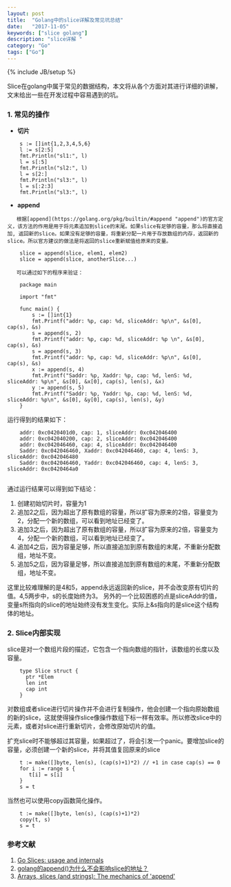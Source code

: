 ```yaml
---
layout: post
title:  "Golang中的slice详解及常见坑总结"
date:   "2017-11-05"
keywords: ["slice golang"]
description: "slice详解 "
category: "Go"
tags: ["Go"]
---
```

{% include JB/setup %}

Slice在golang中属于常见的数据结构，本文将从各个方面对其进行详细的讲解，文末给出一些在开发过程中容易遇到的坑。

### 1. 常见的操作 ###

- **切片**
 
```   
    s := []int{1,2,3,4,5,6}
	l := s[2:5]
	fmt.Println("sl1:", l)
	l = s[:5]
	fmt.Println("sl2:", l)
	l = s[2:]
	fmt.Println("sl3:", l)
    l = s[:2:3]
    fmt.Println("sl3:", l)

```

- **append**


```
   根据[append](https://golang.org/pkg/builtin/#append "append")的官方定义，该方法的作用是用于将元素追加到slice的末尾。如果slice有足够的容量，那么将直接追加, 返回新的slice。如果没有足够的容量，将重新分配一片用于存放数组的内存，返回新的slice。所以官方建议的做法是将返回的slice重新赋值给原来的变量。
     
    slice = append(slice, elem1, elem2)
    slice = append(slice, anotherSlice...)
   
   可以通过如下的程序来验证：

	package main
	
	import "fmt"
	
	func main() {
		s := []int{1}
		fmt.Printf("addr: %p, cap: %d, sliceAddr: %p\n", &s[0], cap(s), &s)
		s = append(s, 2)
		fmt.Printf("addr: %p, cap: %d, sliceAddr: %p \n", &s[0], cap(s), &s)
		s = append(s, 3)
		fmt.Printf("addr: %p, cap: %d, sliceAddr: %p\n", &s[0], cap(s), &s)
		x := append(s, 4)
		fmt.Printf("Saddr: %p, Xaddr: %p, cap: %d, lenS: %d, sliceAddr: %p\n", &s[0], &x[0], cap(s), len(s), &x)
		y := append(s, 5)
		fmt.Printf("Saddr: %p, Yaddr: %p, cap: %d, lenS: %d, sliceAddr: %p\n", &s[0], &y[0], cap(s), len(s), &y)
	}

```
 
   运行得到的结果如下：

 
```    
	addr: 0xc0420401d0, cap: 1, sliceAddr: 0xc042046400
	addr: 0xc042040200, cap: 2, sliceAddr: 0xc042046400 
	addr: 0xc042046460, cap: 4, sliceAddr: 0xc042046400
	Saddr: 0xc042046460, Xaddr: 0xc042046460, cap: 4, lenS: 3, sliceAddr: 0xc042046480
	Saddr: 0xc042046460, Yaddr: 0xc042046460, cap: 4, lenS: 3, sliceAddr: 0xc0420464a0
 
```

   通过运行结果可以得到如下结论：
    
    
   1. 创建初始切片时，容量为1
   2. 追加2之后，因为超出了原有数组的容量，所以扩容为原来的2倍，容量变为2，分配一个新的数组，可以看到地址已经变了。
   3. 追加3之后，因为超出了原有数组的容量，所以扩容为原来的2倍，容量变为4，分配一个新的数组，可以看到地址已经变了。
   4. 追加4之后，因为容量足够，所以直接追加到原有数组的末尾，不重新分配数组，地址不变。
   5. 追加5之后，因为容量足够，所以直接追加到原有数组的末尾，不重新分配数组，地址不变。
   
   这里比较难理解的是4和5，append永远返回新的slice，并不会改变原有切片的值。4,5两步中，s的长度始终为3。
   另外的一个比较困惑的点是sliceAddr的值，变量s所指向的slice的地址始终没有发生变化。实际上&s指向的是slice这个结构体的地址。



### 2. Slice内部实现 ###

    
slice是对一个数组片段的描述，它包含一个指向数组的指针，该数组的长度以及容量。


```
	type Slice struct {
      ptr *Elem
      len int
      cap int
    }

```

对数组或者slice进行切片操作并不会进行复制操作，他会创建一个指向原始数组的新的slice，这就使得操作slice像操作数组下标一样有效率。所以修改slice中的元素，或者对slice进行重新切片，会修改原始切片的值。

扩充slice时不能够超过其容量，如果超过了，将会引发一个panic。要增加slice的容量，必须创建一个新的slice，并将其值复回原来的slice

```
	t := make([]byte, len(s), (cap(s)+1)*2) // +1 in case cap(s) == 0
	for i := range s {
	   t[i] = s[i]
	}
	s = t

```

当然也可以使用copy函数简化操作。


```
	t := make([]byte, len(s), (cap(s)+1)*2)
	copy(t, s)
	s = t

```


### 参考文献

1. [Go Slices: usage and internals](https://blog.golang.org/go-slices-usage-and-internals)
2. [golang的append()为什么不会影响slice的地址？](https://www.zhihu.com/question/59659980)
3. [Arrays, slices (and strings): The mechanics of 'append'](https://blog.golang.org/slices)